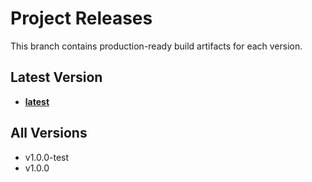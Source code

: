 # Project Releases

This branch contains production-ready build artifacts for each version.

## Latest Version
- **[latest](./latest)**

## All Versions
- [](./)v1.0.0-test
- [](./)v1.0.0
